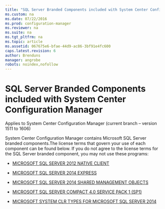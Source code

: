 ```yaml
---
title: "SQL Server Branded Components included with System Center Configuration Manager"
ms.custom: na
ms.date: 07/22/2016
ms.prod: configuration-manager
ms.reviewer: na
ms.suite: na
ms.tgt_pltfrm: na
ms.topic: article
ms.assetid: 067675e6-bfae-44d9-ac86-3bf91e4fc600
caps.latest.revision: 6
author: Brendunsmanager: angrobe
robots: noindex,nofollow
---
```

# SQL Server Branded Components included with System Center Configuration Manager
Applies to System Center Configuration Manager (current branch – version 1511 to 1606)  
  
 System Center Configuration Manager contains Microsoft SQL Server branded components.The license terms that govern your use of each component can be found below. If you do not agree to the license terms for the SQL Server branded component, you may not use these programs:
 

  
-   [MICROSOFT SQL SERVER 2012 NATIVE CLIENT](http://go.microsoft.com/fwlink/?LinkID=787071)  
  
-   [MICROSOFT SQL SERVER 2014 EXPRESS](http://go.microsoft.com/fwlink/?LinkID=787072)  
  
-   [MICROSOFT SQL SERVER 2014 SHARED MANAGEMENT OBJECTS](http://go.microsoft.com/fwlink/?LinkID=787073)  
  
-   [MICROSOFT SQL SERVER COMPACT 4.0 SERVICE PACK 1 (SP1)](http://go.microsoft.com/fwlink/?LinkID=787074)  
  
-   [MICROSOFT SYSTEM CLR TYPES FOR MICROSOFT SQL SERVER 2014](http://go.microsoft.com/fwlink/?LinkID=787075)


